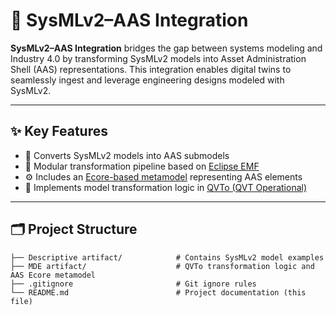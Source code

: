# 🔗 SysMLv2–AAS Integration

**SysMLv2–AAS Integration** bridges the gap between systems modeling and Industry 4.0 by transforming SysMLv2 models into Asset Administration Shell (AAS) representations. This integration enables digital twins to seamlessly ingest and leverage engineering designs modeled with SysMLv2.

---

## ✨ Key Features

- 🔄 Converts SysMLv2 models into AAS submodels
- 🧩 Modular transformation pipeline based on [Eclipse EMF](https://www.eclipse.org/modeling/emf/)
- ⚙️ Includes an [Ecore-based metamodel](https://wiki.eclipse.org/Ecore) representing AAS elements
- 🔧 Implements model transformation logic in [QVTo (QVT Operational)](https://www.eclipse.org/mmt/qvto/)

---

## 🗂️ Project Structure

```text
├── Descriptive artifact/            # Contains SysMLv2 model examples
├── MDE artifact/                    # QVTo transformation logic and AAS Ecore metamodel
├── .gitignore                       # Git ignore rules
└── README.md                        # Project documentation (this file)
